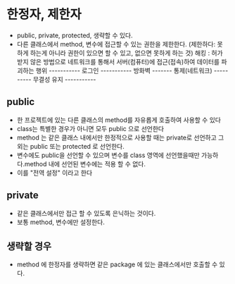 # 한정자, 제한자
* public, private, protected, 생략할 수 있다.
* 다른 클래스에서 method, 변수에 접근할 수 있는 권한을 제한한다.
(제한하다: 못하게 하는게 아니라 권한이 있으면 할 수 있고, 없으면 못하게 하는 것)
해킹 : 허가받지 않은 방법으로 네트워크를 통해서 서버(컴퓨터)에 접근(접속)하여 데이터를 파괴하는 행위
-----------	로그인 ----------- 방화벽 ------- 통제(네트워크) ---------- 무결성 유지 -----------

## public
* 한 프로젝트에 있는 다른 클래스의 method를 자유롭게 호출하여 사용할 수 있다
* class는 특별한 경우가 아니면 모두 public 으로 선언한다
* method 는 같은 클래스 내에서만 한정적으로 사용할 때는 private로 선언하고 그외는 public 또는 protected 로 선언한다.
* 변수에도 public을 선언할 수 있으며 변수를 class 영역에 선언했을때만 가능하다.method 내에 선언된 변수에는 적용 할 수 없다.
* 이를 "전역 설정" 이라고 한다

## private
* 같은 클래스에서만 접근 할 수 있도록 은닉하는 것이다.
* 보통 method, 변수에만 설정한다.

## 생략할 경우
* method 에 한정자를 생략하면 같은 package 에 있는 클래스에서만 호출할 수 있다.


